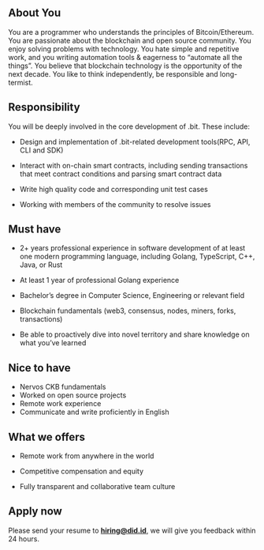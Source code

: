 ## About You

You are a programmer who understands the principles of Bitcoin/Ethereum. You are passionate about the blockchain and open source community. You enjoy solving problems with technology. You hate simple and repetitive work, and you writing automation tools & eagerness to “automate all the things”. You believe that blockchain technology is the opportunity of the next decade. You like to think independently, be responsible and long-termist.

## Responsibility

You will be deeply involved in the core development of .bit.   These include:

- Design and implementation of .bit-related development tools(RPC, API, CLI and SDK)
- Interact with on-chain smart contracts, including sending transactions that meet contract conditions and parsing smart contract data
- Write high quality code and corresponding unit test cases

- Working with members of the community to resolve issues

## Must have

- 2+ years professional experience in software development of at least one modern programming language, including Golang, TypeScript, C++, Java, or Rust

- At least 1 year of professional Golang experience

- Bachelor’s degree in Computer Science, Engineering or relevant field

- Blockchain fundamentals (web3, consensus, nodes, miners, forks, transactions)

- Be able to proactively dive into novel territory and share knowledge on what you’ve learned

## Nice to have

- Nervos CKB fundamentals
- Worked on open source projects
- Remote work experience
- Communicate and write proficiently in English

## What we offers

- Remote work from anywhere in the world 
- Competitive compensation and equity

- Fully transparent and collaborative team culture

## Apply now

Please send your resume to **hiring@did.id**, we will give you feedback within 24 hours.

